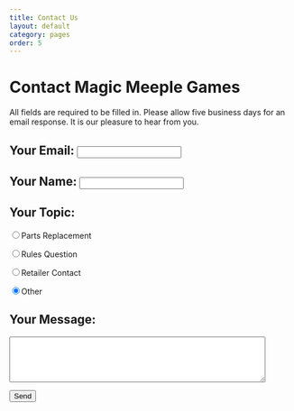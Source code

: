 ```yaml
---
title: Contact Us
layout: default
category: pages
order: 5
---
```


<script type="text/javascript">var submitted=false;</script>

<iframe name="hidden_iframe" id="hidden_iframe" style="display:none;" onload="if(submitted) {window.location='sent.html';}"></iframe>

<form class="form" action="https://docs.google.com/forms/d/e/1FAIpQLSedW_sHoUVpwC_j7bvXpsbaqq8pn7vfZjwqkp8D_S9NJZgMFA/formResponse" target="hidden_iframe" onsubmit="submitted=true;" method="POST" id="mG61Hd">

<h1>Contact Magic Meeple Games</h1>

<p>All fields are required to be filled in. Please allow five business days for an email response. It is our pleasure to hear from you.</p>

<h2>Your Email: <input type="email" tabindex="0" max-length="70" name="emailAddress" required /></h2>

<h2>Your Name: <input type="text" tabindex="1" max-length="70" name="entry.1924108681" required /></h2>

<h2>Your Topic:</h2>

<p class="radio-btn"><input type="radio" name="entry.1466018481" id="topic-parts-replacement" value="Parts Replacement" tabindex="2"><label for="topic-parts-replacement">Parts Replacement</label></p>

<p class="radio-btn"><input type="radio" name="entry.1466018481" id="topic-rules-question" value="Rules Question" tabindex="3"><label for="topic-rules-question">Rules Question</label></p>

<p class="radio-btn"><input type="radio" name="entry.1466018481" id="topic-retailer-contact" value="Retailer Contact" tabindex="4"><label for="topic-retailer-contact">Retailer Contact</label></p>

<p class="radio-btn"><input type="radio" name="entry.1466018481" id="topic-other" value="Other" tabindex="5" checked><label for="topic-other">Other</label></p>

<h2>Your Message:</h2>

<p><textarea name="entry.1856670343" tabindex="6" rows="5" style="width: 90%" required ></textarea></p>

<p><input type="submit" value="Send" /></p>
